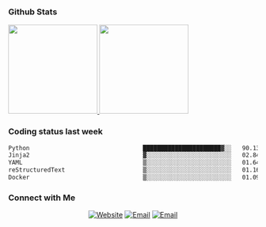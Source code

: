 
### Github Stats

<a href="https://github.com/lileixuan">
  <img height="180em" src="https://github-readme-stats.vercel.app/api?username=lileixuan&theme=buefy&show_icons=true" />
  <img height="180em" src="https://github-readme-stats.vercel.app/api/top-langs/?username=lileixuan&theme=buefy&layout=compact" />
</a>

### Coding status last week 

<!--START_SECTION:waka-->

```txt
Python                                ██████████████████████▓░░   90.13 %
Jinja2                                ▓░░░░░░░░░░░░░░░░░░░░░░░░   02.84 %
YAML                                  ▒░░░░░░░░░░░░░░░░░░░░░░░░   01.64 %
reStructuredText                      ▒░░░░░░░░░░░░░░░░░░░░░░░░   01.16 %
Docker                                ▒░░░░░░░░░░░░░░░░░░░░░░░░   01.09 %
```

<!--END_SECTION:waka-->

### Connect with Me 

<p align="center">
<a href="https://www.koomu.cn/"><img alt="Website" src="https://img.shields.io/badge/Website-www.koomu.cn-blue?style=flat-square&logo=google-chrome"></a>
<a href="mailto:lileixuan@gmail.com"><img alt="Email" src="https://img.shields.io/badge/Email-lileixuan@gmail.com-blue?style=flat-square&logo=gmail"></a>
<a href="https://www.koomu.cn/rss/"><img alt="Email" src="https://img.shields.io/badge/RSS-www.koomu.cn%2Frss%2F-blue?style=flat-square&logo=rss"></a>


</p>
